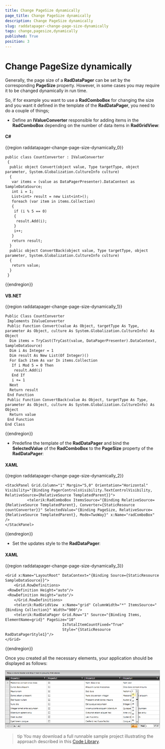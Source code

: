 ```yaml
---
title: Change PageSize dynamically
page_title: Change PageSize dynamically
description: Change PageSize dynamically
slug: raddatapager-change-page-size-dynamically
tags: change,pagesize,dynamically
published: True
position: 3
---
```


# Change PageSize dynamically

Generally, the page size of a __RadDataPager__ can be set by the corresponding __PageSize__ property. However, in some cases you may require it to be changed dynamically in run time. 

So, if for example you want to use a __RadComboBox__ for changing the size and you want it defined in the template of the __RadDataPager__, you need to do a couple of things;

* Define an __IValueConverter__ responsible for adding items in the __RadComboBox__ depending on the number of data items in __RadGridView__:

#### __C#__
{{region raddatapager-change-page-size-dynamically_0}}

	public class CountConverter : IValueConverter
	 {
	  public object Convert(object value, Type targetType, object parameter, System.Globalization.CultureInfo culture)
	  {
	   var items = (value as DataPagerPresenter).DataContext as SampleDataSource;
	   int i = 1;
	   List<int> result = new List<int>();
	   foreach (var item in items.Collection)
	   {
	    if (i % 5 == 0)
	    {
	     result.Add(i);
	    }
	    i++;
	   }
	   return result;
	  }
	  public object ConvertBack(object value, Type targetType, object parameter, System.Globalization.CultureInfo culture)
	  {
	   return value;
	  }
	 }
{{endregion}}



#### __VB.NET__
{{region raddatapager-change-page-size-dynamically_1}}

	Public Class CountConverter
	 Implements IValueConverter
	 Public Function Convert(value As Object, targetType As Type, parameter As Object, culture As System.Globalization.CultureInfo) As Object
	  Dim items = TryCast(TryCast(value, DataPagerPresenter).DataContext, SampleDataSource)
	  Dim i As Integer = 1
	  Dim result As New List(Of Integer)()
	  For Each item As var In items.Collection
	   If i Mod 5 = 0 Then
	    result.Add(i)
	   End If
	   i += 1
	  Next
	  Return result
	 End Function
	 Public Function ConvertBack(value As Object, targetType As Type, parameter As Object, culture As System.Globalization.CultureInfo) As Object
	  Return value
	 End Function
	End Class
{{endregion}}



* Predefine the template of the __RadDataPager__ and bind the __SelectedValue__ of the __RadComboBox__ to the __PageSize__ property of the __RadDataPager__:

#### __XAML__
{{region raddatapager-change-page-size-dynamically_2}}

	<StackPanel Grid.Column="1" Margin="5,0" Orientation="Horizontal" Visibility="{Binding PagerControlsVisibility.TextControlVisibility, RelativeSource={RelativeSource TemplatedParent}}">
	          <telerik:RadComboBox ItemsSource="{Binding RelativeSource={RelativeSource TemplatedParent}, Converter={StaticResource countConverter}}" SelectedValue="{Binding PageSize, RelativeSource={RelativeSource TemplatedParent}, Mode=TwoWay}" x:Name="radComboBox" />  
	</StackPanel>
{{endregion}}



* Set the updates style to the __RadDataPager__:

#### __XAML__
{{region raddatapager-change-page-size-dynamically_3}}

	<Grid x:Name="LayoutRoot" DataContext="{Binding Source={StaticResource SampleDataSource}}">
	    <Grid.RowDefinitions>
	 <RowDefinition Height="auto"/>
	 <RowDefinition Height="auto"/>
	    </Grid.RowDefinitions>
	    <telerik:RadGridView  x:Name="grid" ColumnWidth="*" ItemsSource="{Binding Collection}" Width="900"/>
	    <telerik:RadDataPager Grid.Row="1" Source="{Binding Items, ElementName=grid}" PageSize="10" 
	                          IsTotalItemCountFixed="True" 
	                          Style="{StaticResource RadDataPagerStyle1}"/>
	</Grid>
{{endregion}}



Once you created all the necessary elements, your application should be displayed as follows:


![](images/RadDataPager_ChangePageSizeDynamically.png)



>tip You may download a full runnable sample project illustrating the approach described in this [Code Library](http://www.telerik.com/community/code-library/silverlight/datapager/dynamically-change-the-pagesize-of-raddatapager.aspx).
